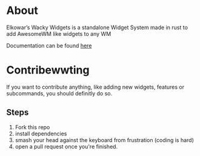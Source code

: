 # About

Elkowar&rsquo;s Wacky Widgets is a standalone Widget System made in rust to add AwesomeWM like widgets to any WM

Documentation can be found [here](https://elkowar.github.io/eww/main)

# Contribewwting

If you want to contribute anything, like adding new widgets, features or subcommands, you should definitly do so.

## Steps
1. Fork this repo
2. install dependencies
3. smash your head against the keyboard from frustration (coding is hard)
4. open a pull request once you're finished.
